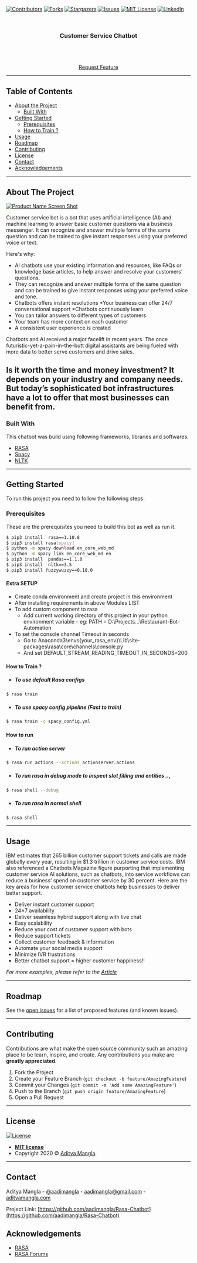 [![Contributors][contributors-shield]][contributors-url]
[![Forks][forks-shield]][forks-url]
[![Stargazers][stars-shield]][stars-url]
[![Issues][issues-shield]](https://github.com/aadimangla/Rasa-Chatbot/issues)
[![MIT License][license-shield]][license-url]
[![LinkedIn][linkedin-shield]][linkedin-url]



<!-- PROJECT LOGO -->
<br />
<p align="center">
<!--   <a href="">
    <img src="images/logo.png" alt="Logo" width="80" height="80">
  </a> -->

  <h3 align="center">Customer Service Chatbot</h3>

  <p align="center">
    <!-- An awesome README template to jumpstart your projects! -->
    <br />
<!--     <a href=""><strong>Explore the docs »</strong></a> -->
    <br />
    <br />
    <!--<a href="">View Demo</a>
    ·
    <a href="">Report Bug</a>
    · -->
    <a href="https://github.com/aadimangla/Rasa-Chatbot/issues">Request Feature</a>
  </p>
</p>

---

<!-- TABLE OF CONTENTS -->
## Table of Contents

* [About the Project](#about-the-project)
  * [Built With](#built-with)
* [Getting Started](#getting-started)
  * [Prerequisites](#prerequisites)
  * [How to Train ?](#How-to-Train-?)
* [Usage](#usage)
* [Roadmap](#roadmap)
* [Contributing](#contributing)
* [License](#license)
* [Contact](#contact)
* [Acknowledgements](#acknowledgements)

---

<!-- ABOUT THE PROJECT -->
## About The Project

[![Product Name Screen Shot][product-screenshot]](images/product.png)

Customer service bot is a bot that uses artificial intelligence (AI) and machine learning to answer basic customer questions via a business messenger. It can recognize and answer multiple forms of the same question and can be trained to give instant responses using your preferred voice or text.

Here's why:
* AI chatbots use your existing information and resources, like FAQs or knowledge base articles, to help answer and resolve your customers’ questions. 
* They can recognize and answer multiple forms of the same question and can be trained to give instant responses using your preferred voice and tone.
* Chatbots offers instant resolutions
*Your business can offer 24/7 conversational support
*Chatbots continuously learn
* You can tailor answers to different types of customers 
* Your team has more context on each customer
* A consistent user experience is created

Chatbots and AI received a major facelift in recent years. The once futuristic-yet-a-pain-in-the-butt digital assistants are being fueled with more data to better serve customers and drive sales.

Is it worth the time and money investment? It depends on your industry and company needs. But today’s sophisticated bot infrastructures have a lot to offer that most businesses can benefit from.
---
### Built With
This chatbot was build using following frameworks, libraries and softwares.
* [RASA](https://rasa.com/)
* [Spacy](https://spacy.io/)
* [NLTK](https://www.nltk.org/)

---

<!-- GETTING STARTED -->
## Getting Started

To run this project you need to follow the following steps.

### Prerequisites

These are the prerequisites you need to build this bot as well as run it.

```sh
$ pip3 install  rasa==1.10.8
$ pip3 install rasa[spacy]
$ python -m spacy download en_core_web_md
$ python -m spacy link en_core_web_md en
$ pip3 install  pandas==1.1.0
$ pip3 install  nltk==3.5
$ pip3 install fuzzywuzzy==0.18.0
```
#### Extra SETUP
- Create conda environment and create project in this environment
- After installing requirements in above Modules LIST
- To add custom component to rasa
    -   Add current working directory of this project in your python environment variable      -   eg: PATH = D:\Projects\...\Restaurant-Bot-Automation
- To set the console channel Timeout in seconds
    -  Go to Anaconda3\envs\{your_rasa_env}\Lib\site-packages\rasa\core\channels\console.py
    -  And set DEFAULT_STREAM_READING_TIMEOUT_IN_SECONDS=200 

#### How to Train ?
- ##### To use default Rasa configs
```sh
$ rasa train
```
- ##### To use spacy config pipeline (Fast to train)
```sh
$ rasa train -c spacy_config.yml
```

#### How to run 
- ##### To run action server
```sh
$ rasa run actions --actions actionserver.actions
```
- ##### To run rasa in debug mode to inspect slot filling and entities ..,
```sh
$ rasa shell --debug
```
- ##### To run rasa in normal shell
```sh
$ rasa shell
```


---
<!-- USAGE EXAMPLES -->
## Usage

IBM estimates that 265 billion customer support tickets and calls are made globally every year, resulting in $1.3 trillion in customer service costs. IBM also referenced a Chatbots Magazine figure purporting that implementing customer service AI solutions, such as chatbots, into service workflows can reduce a business’ spend on customer service by 30 percent.
Here are the key areas for how customer service chatbots help businesses to deliver better support.

* Deliver instant customer support
* 24×7 availability
* Deliver seamless hybrid support along with live chat 
* Easy scalability
* Reduce your cost of customer support with bots
* Reduce support tickets
* Collect customer feedback & information
* Automate your social media support
* Minimize IVR frustrations
* Better chatbot support = higher customer happiness!!

_For more examples, please refer to the [Article](https://chatbotsmagazine.com/top-5-benefits-with-using-chatbots-for-your-business-159a0cee7d8a)_

---

<!-- ROADMAP -->
## Roadmap

See the [open issues](https://github.com/aadimangla/Rasa-Chatbot/issues) for a list of proposed features (and known issues).

---

<!-- CONTRIBUTING -->
## Contributing

Contributions are what make the open source community such an amazing place to be learn, inspire, and create. Any contributions you make are **greatly appreciated**.

1. Fork the Project
2. Create your Feature Branch (`git checkout -b feature/AmazingFeature`)
3. Commit your Changes (`git commit -m 'Add some AmazingFeature'`)
4. Push to the Branch (`git push origin feature/AmazingFeature`)
5. Open a Pull Request


---
<!-- LICENSE -->


## License

[![License](http://img.shields.io/:license-mit-blue.svg?style=flat-square)](http://badges.mit-license.org)

- **[MIT license](http://opensource.org/licenses/mit-license.php)**
- Copyright 2020 © <a href="http://adityamangla.com" target="_blank">Aditya Mangla</a>.


---
<!-- CONTACT -->
## Contact

Aditya Mangla - [@aadimangla](https://twitter.com/aadimangla) - aadimangla@gmail.com - [adityamangla.com](http://www.adityamangla.com/index.html)

Project Link: [https://github.com/aadimangla/Rasa-Chatbot](https://github.com/aadimangla/Rasa-Chatbot)



<!-- ACKNOWLEDGEMENTS -->
## Acknowledgements
* [RASA](https://rasa.com/)
* [RASA Forums](https://forum.rasa.com/)





<!-- MARKDOWN LINKS & IMAGES -->
<!-- https://www.markdownguide.org/basic-syntax/#reference-style-links -->
[contributors-shield]: https://img.shields.io/github/contributors/aadimangla/Rasa-Chatbot.svg?style=flat-square
[contributors-url]: https://github.com/aadimangla/Rasa-Chatbot/graphs/contributors
[forks-shield]: https://img.shields.io/github/forks/aadimangla/Rasa-Chatbot.svg?style=flat-square
[forks-url]: https://github.com/aadimangla/Rasa-Chatbot/network/members
[stars-shield]: https://img.shields.io/github/stars/aadimangla/Rasa-Chatbot.svg?style=flat-square
[stars-url]: https://github.com/aadimangla/Rasa-Chatbot/stargazers
[issues-shield]: https://img.shields.io/github/issues/aadimangla/Rasa-Chatbot.svg?style=flat-square
[issues-url]: https://github.com/aadimangla/Rasa-Chatbot/issues
[license-shield]: https://img.shields.io/github/license/aadimangla/Rasa-Chatbot.svg?style=flat-square
[license-url]: https://github.com/aadimangla/Rasa-Chatbot/blob/master/LICENSE.txt
[linkedin-shield]: https://img.shields.io/badge/-LinkedIn-black.svg?style=flat-square&logo=linkedin&colorB=555
[linkedin-url]: https://linkedin.com/in/aadimangla
[product-screenshot]: images/screenshot.png
